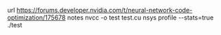 url
https://forums.developer.nvidia.com/t/neural-network-code-optimization/175678
notes
nvcc -o test test.cu
nsys profile --stats=true ./test